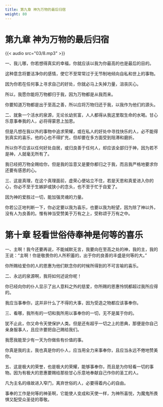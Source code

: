 ```yaml
---
title: 第九章 神为万物的最后归宿
weight: 80
---
```

# 第九章 神为万物的最后归宿

{{< audio src="03/8.mp3" >}}

一、我儿哪，你若想得真实的幸福，你就应该以我为你最高的也是最后的目的。

这种意念将要洁净你的感情，使它不至常常过于无节制地倾向自私和世上的事物。

因为你若在任何事上寻求自己的好处，你就必马上失掉力量，沮丧灰心。

所以，我愿你能将万物都归于我，因为万物都是从我而来。

你要知道万物都是出于至高之善，所以应将万物归还于我，以我作为他们的源头。

二、就象一个活水的泉源，无论长幼贫富，人人都得从我这里取生命的水喝。甘心乐意事奉我的人，必将得蒙恩上加恩。

但是凡想在我以外的事物中追求荣耀，或在私人的好处中寻找快乐的人，必不能得到真实的喜乐，他的心也不得扩充，但却要在多方面受到阻滞和磨折。

所以你不应该以任何好处自居，或归良善于任何人，却应该全部归于神，因为若不是神，人就毫无所有了。

我已经把万物全赐给你，但是我的旨意又是要你都归之于我，而且我严格地要求你还要有感恩的心。

三、这是真理，在这个真理面前，虚荣心便站立不住，若是天恩和真爱进入你的心，你必不至于生嫉妒或狭小的念头，也不至于忙于自爱了。

因为神的爱胜过一切，能加强灵魂的力量。

你若公正地判断一下，你必定要以我为喜乐，也要以我为盼望，因为除了神以外，没有人为良善的。惟有神当受赞美于万有之上，受称颂于万有之中。

# 第十章 轻看世俗侍奉神是何等的喜乐

一、主啊！我今还要再说，不能缄默无言，我要向在至高之处的神，我的主，我的王说：“主啊！你是敬畏你的人所积蓄的，出于你的良善的丰盛是何等的大。”

你所赐给爱你的人的恩惠为他们默念你的时候所得到的不可言喻的喜乐。

二、永远的泉源啊，我将如何述说你呢！

你已经向你的仆人显示了出人意料之外的慈爱，你所赐的恩惠怜悯都超过我所应得的。

我应当事奉你，这并非什么了不得的大事，因为受造之物都应该事奉你。

三、看哪，我所有的一切和我所用以事奉你的一切，无不是属于你的。

犹不止此，你又命令天使保护人类。但是还有超乎一切之上的恩典，那便是你自己亲身服事人，且应许要把自己赐给我们。

我愿我能至少有一天为你做些有价值的事。

你真是我的主，我也真是你的仆人，应当用全力来事奉你，且应当永远不倦地赞美你。

五、这是极大的荣誉，也是极大的荣耀，能够事奉你，而且是为你轻看一切的事物。因为有极大的恩惠要赐给那些甘心乐意地奉献自己作你的圣工的人。

凡为主名的缘故进入窄门，离弃世俗的人，必要得着内心的自由。

事奉的工作是何等的神圣啊，它能使人变成和天使一样，为神所喜悦，为魔鬼所畏惧又配受众圣徒的尊敬。
